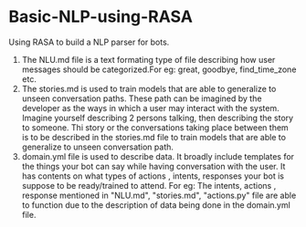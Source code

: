 # Basic-NLP-using-RASA
Using RASA to build a NLP parser for bots.
1. The NLU.md file is a text formating type of file describing how user messages should be categorized.For eg: great, goodbye, find_time_zone etc.
2. The stories.md is used to train models that are able to generalize to unseen conversation paths. These path can be imagined by the developer as the ways in which a user may interact with the system. Imagine yourself describing 2 persons talking, then describing the story to someone. Thi story or the conversations taking place between them is to be described in the stories.md file to train models that are able to generalize to unseen conversation path.
3. domain.yml file is used to describe data. It broadly include templates for the things your bot can say while having conversation with the user. It has contents on what types of actions , intents, responses your bot is suppose to be ready/trained to attend. For eg: The intents, actions , response mentioned in "NLU.md", "stories.md", "actions.py" file are able to function due to the description of data being done in the domain.yml file.
